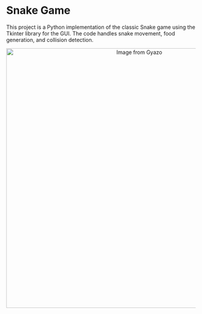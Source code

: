 <h1>Snake Game</h1>
<p>
    This project is a Python implementation of the classic Snake game using the Tkinter library for the GUI. The code handles snake movement, food generation, and collision detection.
</p>

<p align="center">
  <a href="https://gyazo.com/d790cbe275e40e69383e7887057e44a6"><img src="https://i.gyazo.com/d790cbe275e40e69383e7887057e44a6.gif" alt="Image from Gyazo" width="692"/></a>
</p>
